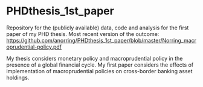 # PHDthesis_1st_paper

Repository for the (publicly available) data, code and analysis for the first paper of my PHD thesis. Most recent version of the outcome: https://github.com/anorring/PHDthesis_1st_paper/blob/master/Norring_macroprudential-policy.pdf

My thesis considers monetary policy and macroprudential policy in the presence of a global financial cycle. My first paper considers the effects of implementation of macroprudential policies on cross-border banking asset holdings.
